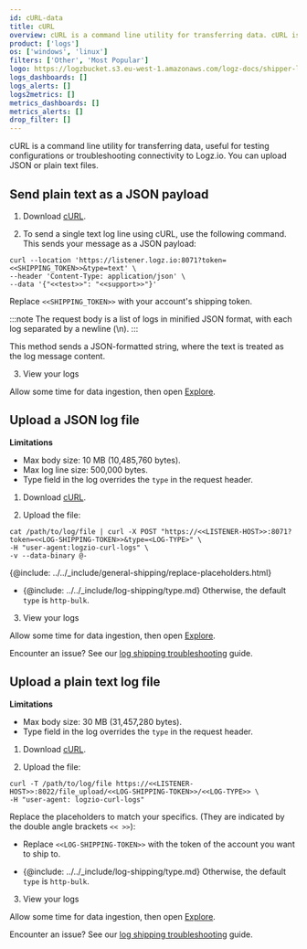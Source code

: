```yaml
---
id: cURL-data
title: cURL
overview: cURL is a command line utility for transferring data. cURL is a quick and easy way to test your configuration or troubleshoot your connectivity to Logz.io.
product: ['logs']
os: ['windows', 'linux']
filters: ['Other', 'Most Popular']
logo: https://logzbucket.s3.eu-west-1.amazonaws.com/logz-docs/shipper-logos/curl.svg
logs_dashboards: []
logs_alerts: []
logs2metrics: []
metrics_dashboards: []
metrics_alerts: []
drop_filter: []
---
```



 

cURL is a command line utility for transferring data, useful for testing configurations or troubleshooting connectivity to Logz.io. You can upload JSON or plain text files. 

## Send plain text as a JSON payload

1. Download [cURL](https://curl.haxx.se/download.html).

2. To send a single text log line using cURL, use the following command. This sends your message as a JSON payload:

```shell
curl --location 'https://listener.logz.io:8071?token=<<SHIPPING_TOKEN>>&type=text' \
--header 'Content-Type: application/json' \
--data '{"<<test>>": "<<support>>"}'
```

Replace `<<SHIPPING_TOKEN>>` with your account's shipping token.

:::note
The request body is a list of logs in minified JSON format, with each log separated by a newline (\n).
:::

This method sends a JSON-formatted string, where the text is treated as the log message content.

3. View your logs

Allow some time for data ingestion, then open [Explore](https://app.logz.io/#/dashboard/explore).




## Upload a JSON log file

**Limitations**

* Max body size: 10 MB (10,485,760 bytes).
* Max log line size: 500,000 bytes.
* Type field in the log overrides the `type` in the request header.

1. Download [cURL](https://curl.haxx.se/download.html).

2. Upload the file:


```shell 
cat /path/to/log/file | curl -X POST "https://<<LISTENER-HOST>>:8071?token=<<LOG-SHIPPING-TOKEN>>&type=<LOG-TYPE>" \
-H "user-agent:logzio-curl-logs" \
-v --data-binary @-
```

{@include: ../../_include/general-shipping/replace-placeholders.html}

* {@include: ../../_include/log-shipping/type.md} Otherwise, the default `type` is `http-bulk`.

3. View your logs

Allow some time for data ingestion, then open [Explore](https://app.logz.io/#/dashboard/explore).

Encounter an issue? See our [log shipping troubleshooting](https://docs.logz.io/docs/user-guide/log-management/troubleshooting/log-shipping-troubleshooting/) guide.

 




## Upload a plain text log file



**Limitations**

* Max body size: 30 MB (31,457,280 bytes).
* Type field in the log overrides the `type` in the request header.


1. Download [cURL](https://curl.haxx.se/download.html).

2. Upload the file:


```shell
curl -T /path/to/log/file https://<<LISTENER-HOST>>:8022/file_upload/<<LOG-SHIPPING-TOKEN>>/<<LOG-TYPE>> \
-H "user-agent: logzio-curl-logs"
```

Replace the placeholders to match your specifics. (They are indicated by the double angle brackets `<< >>`):

* Replace `<<LOG-SHIPPING-TOKEN>>` with the token of the account you want to ship to.

* {@include: ../../_include/log-shipping/type.md} Otherwise, the default `type` is `http-bulk`.

3. View your logs

Allow some time for data ingestion, then open [Explore](https://app.logz.io/#/dashboard/explore).

Encounter an issue? See our [log shipping troubleshooting](https://docs.logz.io/docs/user-guide/log-management/troubleshooting/log-shipping-troubleshooting/) guide.

 

  